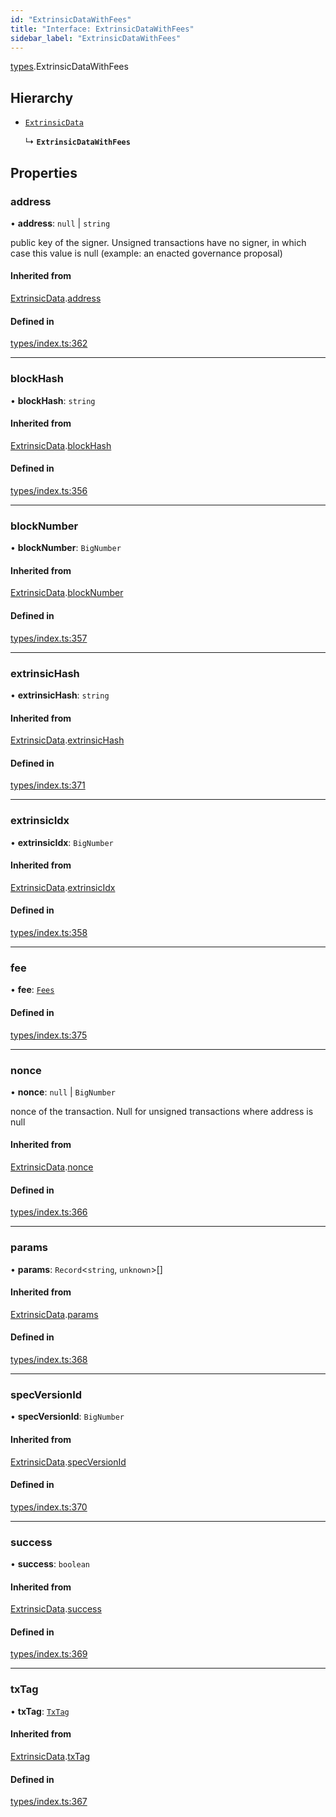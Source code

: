 ```yaml
---
id: "ExtrinsicDataWithFees"
title: "Interface: ExtrinsicDataWithFees"
sidebar_label: "ExtrinsicDataWithFees"
---
```


[types](../../../modules/Types/Types.md).ExtrinsicDataWithFees

## Hierarchy

- [`ExtrinsicData`](../ExtrinsicData/ExtrinsicData.md)

  ↳ **`ExtrinsicDataWithFees`**

## Properties

### address

• **address**: ``null`` \| `string`

public key of the signer. Unsigned transactions have no signer, in which case this value is null (example: an enacted governance proposal)

#### Inherited from

[ExtrinsicData](../ExtrinsicData/ExtrinsicData.md).[address](../ExtrinsicData/ExtrinsicData.md#address)

#### Defined in

[types/index.ts:362](https://github.com/PolymeshAssociation/polymesh-sdk/blob/15be87e8/src/types/index.ts#L362)

___

### blockHash

• **blockHash**: `string`

#### Inherited from

[ExtrinsicData](../ExtrinsicData/ExtrinsicData.md).[blockHash](../ExtrinsicData/ExtrinsicData.md#blockhash)

#### Defined in

[types/index.ts:356](https://github.com/PolymeshAssociation/polymesh-sdk/blob/15be87e8/src/types/index.ts#L356)

___

### blockNumber

• **blockNumber**: `BigNumber`

#### Inherited from

[ExtrinsicData](../ExtrinsicData/ExtrinsicData.md).[blockNumber](../ExtrinsicData/ExtrinsicData.md#blocknumber)

#### Defined in

[types/index.ts:357](https://github.com/PolymeshAssociation/polymesh-sdk/blob/15be87e8/src/types/index.ts#L357)

___

### extrinsicHash

• **extrinsicHash**: `string`

#### Inherited from

[ExtrinsicData](../ExtrinsicData/ExtrinsicData.md).[extrinsicHash](../ExtrinsicData/ExtrinsicData.md#extrinsichash)

#### Defined in

[types/index.ts:371](https://github.com/PolymeshAssociation/polymesh-sdk/blob/15be87e8/src/types/index.ts#L371)

___

### extrinsicIdx

• **extrinsicIdx**: `BigNumber`

#### Inherited from

[ExtrinsicData](../ExtrinsicData/ExtrinsicData.md).[extrinsicIdx](../ExtrinsicData/ExtrinsicData.md#extrinsicidx)

#### Defined in

[types/index.ts:358](https://github.com/PolymeshAssociation/polymesh-sdk/blob/15be87e8/src/types/index.ts#L358)

___

### fee

• **fee**: [`Fees`](../Fees/Fees.md)

#### Defined in

[types/index.ts:375](https://github.com/PolymeshAssociation/polymesh-sdk/blob/15be87e8/src/types/index.ts#L375)

___

### nonce

• **nonce**: ``null`` \| `BigNumber`

nonce of the transaction. Null for unsigned transactions where address is null

#### Inherited from

[ExtrinsicData](../ExtrinsicData/ExtrinsicData.md).[nonce](../ExtrinsicData/ExtrinsicData.md#nonce)

#### Defined in

[types/index.ts:366](https://github.com/PolymeshAssociation/polymesh-sdk/blob/15be87e8/src/types/index.ts#L366)

___

### params

• **params**: `Record`<`string`, `unknown`\>[]

#### Inherited from

[ExtrinsicData](../ExtrinsicData/ExtrinsicData.md).[params](../ExtrinsicData/ExtrinsicData.md#params)

#### Defined in

[types/index.ts:368](https://github.com/PolymeshAssociation/polymesh-sdk/blob/15be87e8/src/types/index.ts#L368)

___

### specVersionId

• **specVersionId**: `BigNumber`

#### Inherited from

[ExtrinsicData](../ExtrinsicData/ExtrinsicData.md).[specVersionId](../ExtrinsicData/ExtrinsicData.md#specversionid)

#### Defined in

[types/index.ts:370](https://github.com/PolymeshAssociation/polymesh-sdk/blob/15be87e8/src/types/index.ts#L370)

___

### success

• **success**: `boolean`

#### Inherited from

[ExtrinsicData](../ExtrinsicData/ExtrinsicData.md).[success](../ExtrinsicData/ExtrinsicData.md#success)

#### Defined in

[types/index.ts:369](https://github.com/PolymeshAssociation/polymesh-sdk/blob/15be87e8/src/types/index.ts#L369)

___

### txTag

• **txTag**: [`TxTag`](../../../modules/Generated/Types/Types.md#txtag)

#### Inherited from

[ExtrinsicData](../ExtrinsicData/ExtrinsicData.md).[txTag](../ExtrinsicData/ExtrinsicData.md#txtag)

#### Defined in

[types/index.ts:367](https://github.com/PolymeshAssociation/polymesh-sdk/blob/15be87e8/src/types/index.ts#L367)
